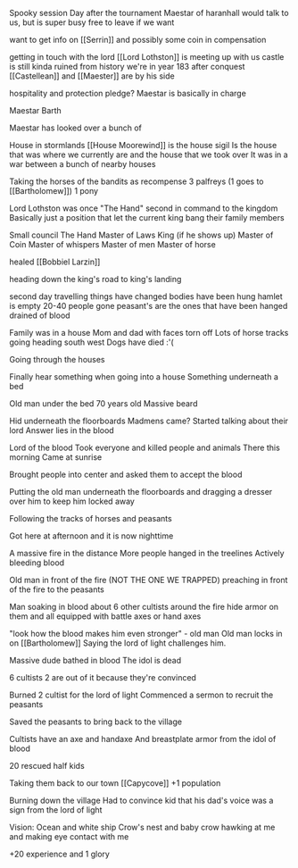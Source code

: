 Spooky session
Day after the tournament
Maestar of haranhall would talk to us, but is super busy
free to leave if we want

want to get info on [[Serrin]] and possibly some coin in compensation

getting in touch with the lord
[[Lord Lothston]] is meeting up with us
castle is still kinda ruined from history
we're in year 183 after conquest
[[Castellean]] and  [[Maester]] are by his side

hospitality and protection pledge? Maestar is basically in charge

Maestar Barth

Maestar has looked over a bunch of 

House in stormlands
[[House Moorewind]] is the house sigil
Is the house that was where we currently are and the house that we took over
It was in a war between a bunch of nearby houses

Taking the horses of the bandits as recompense
3 palfreys (1 goes to [[Bartholomew]])
1 pony

Lord Lothston was once "The Hand" second in command to the kingdom
Basically just a position that let the current king bang their family members

Small council
The Hand
Master of Laws
King (if he shows up)
Master of Coin
Master of whispers
Master of men
Master of horse

healed [[Bobbiel Larzin]]

heading down the king's road to king's landing

second day travelling
things have changed
bodies have been hung
hamlet is empty 20-40 people gone
peasant's are the ones that have been hanged
drained of blood

Family was in a house
Mom and dad with faces torn off
Lots of horse tracks
going heading south west
Dogs have died :'(

Going through the houses

Finally hear something when going into a house
Something underneath a bed

Old man under the bed 70 years old
Massive beard

Hid underneath the floorboards
Madmens came?
Started talking about their lord
Answer lies in the blood

Lord of the blood
Took everyone and killed people and animals
There this morning
Came at sunrise

Brought people into center and asked them to accept the blood

Putting the old man underneath the floorboards and dragging a dresser over him to keep him locked away


Following the tracks of horses and peasants

Got here at afternoon and it is now nighttime

A massive fire in the distance
More people hanged in the treelines
Actively bleeding blood

Old man in front of the fire (NOT THE ONE WE TRAPPED)
preaching in front of the fire to the peasants

Man soaking in blood
about 6 other cultists around the fire
hide armor on them and all equipped with battle axes or hand axes

"look how the blood makes him even stronger" - old man
Old man locks in on [[Bartholomew]] 
Saying the lord of light challenges him.

Massive dude bathed in blood
The idol is dead

6 cultists
2 are out of it because they're convinced

Burned 2 cultist for the lord of light
Commenced a sermon to recruit the peasants 

Saved the peasants to bring back to the village

Cultists have an axe and handaxe
And breastplate armor from the idol of blood

20 rescued half kids

Taking them back to our town [[Capycove]]
+1 population

Burning down the village
Had to convince kid that his dad's voice was a sign from the lord of light

Vision:
Ocean and white ship
Crow's nest and baby crow hawking at me and making eye contact with me


+20 experience and 1 glory